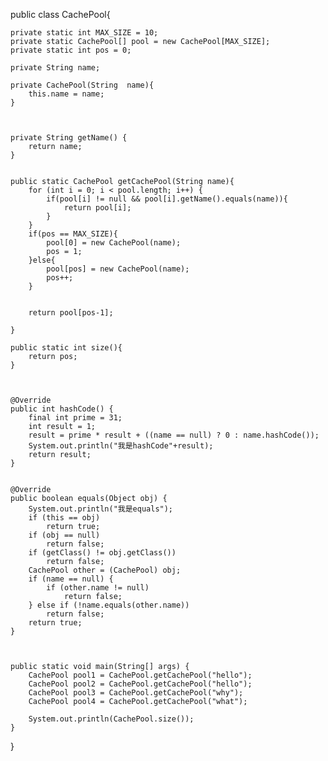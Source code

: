 public class CachePool{
	
	private static int MAX_SIZE = 10;
	private static CachePool[] pool = new CachePool[MAX_SIZE];
	private static int pos = 0;
	
	private String name;
	
	private CachePool(String  name){
		this.name = name;
	}
	
	
	
	private String getName() {
		return name;
	}


	public static CachePool getCachePool(String name){
		for (int i = 0; i < pool.length; i++) {
			if(pool[i] != null && pool[i].getName().equals(name)){
				return pool[i];
			}
		}
		if(pos == MAX_SIZE){
			pool[0] = new CachePool(name);
			pos = 1;
		}else{
			pool[pos] = new CachePool(name);
			pos++;
		}
		
		
		return pool[pos-1];
		
	}
	
	public static int size(){
		return pos;
	}
	
	
	
	@Override
	public int hashCode() {
		final int prime = 31;
		int result = 1;
		result = prime * result + ((name == null) ? 0 : name.hashCode());
		System.out.println("我是hashCode"+result);
		return result;
	}


	@Override
	public boolean equals(Object obj) {
		System.out.println("我是equals");
		if (this == obj)
			return true;
		if (obj == null)
			return false;
		if (getClass() != obj.getClass())
			return false;
		CachePool other = (CachePool) obj;
		if (name == null) {
			if (other.name != null)
				return false;
		} else if (!name.equals(other.name))
			return false;
		return true;
	}



	public static void main(String[] args) {
		CachePool pool1 = CachePool.getCachePool("hello");
		CachePool pool2 = CachePool.getCachePool("hello");
		CachePool pool3 = CachePool.getCachePool("why");
		CachePool pool4 = CachePool.getCachePool("what");
		
		System.out.println(CachePool.size());
	}
	
	
}
